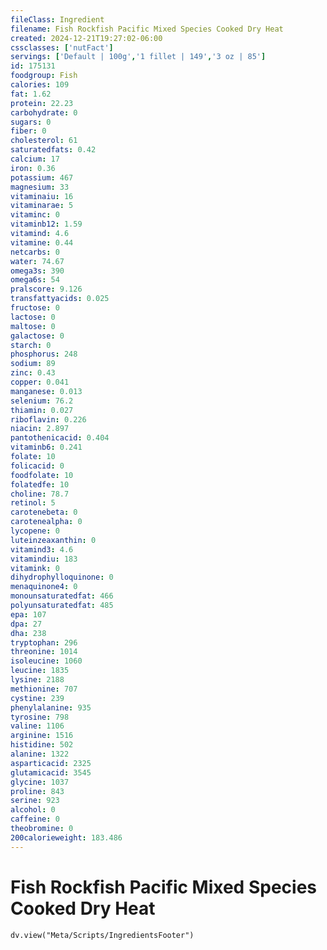 ```yaml
---
fileClass: Ingredient
filename: Fish Rockfish Pacific Mixed Species Cooked Dry Heat
created: 2024-12-21T19:27:02-06:00
cssclasses: ['nutFact']
servings: ['Default | 100g','1 fillet | 149','3 oz | 85']
id: 175131
foodgroup: Fish
calories: 109
fat: 1.62
protein: 22.23
carbohydrate: 0
sugars: 0
fiber: 0
cholesterol: 61
saturatedfats: 0.42
calcium: 17
iron: 0.36
potassium: 467
magnesium: 33
vitaminaiu: 16
vitaminarae: 5
vitaminc: 0
vitaminb12: 1.59
vitamind: 4.6
vitamine: 0.44
netcarbs: 0
water: 74.67
omega3s: 390
omega6s: 54
pralscore: 9.126
transfattyacids: 0.025
fructose: 0
lactose: 0
maltose: 0
galactose: 0
starch: 0
phosphorus: 248
sodium: 89
zinc: 0.43
copper: 0.041
manganese: 0.013
selenium: 76.2
thiamin: 0.027
riboflavin: 0.226
niacin: 2.897
pantothenicacid: 0.404
vitaminb6: 0.241
folate: 10
folicacid: 0
foodfolate: 10
folatedfe: 10
choline: 78.7
retinol: 5
carotenebeta: 0
carotenealpha: 0
lycopene: 0
luteinzeaxanthin: 0
vitamind3: 4.6
vitamindiu: 183
vitamink: 0
dihydrophylloquinone: 0
menaquinone4: 0
monounsaturatedfat: 466
polyunsaturatedfat: 485
epa: 107
dpa: 27
dha: 238
tryptophan: 296
threonine: 1014
isoleucine: 1060
leucine: 1835
lysine: 2188
methionine: 707
cystine: 239
phenylalanine: 935
tyrosine: 798
valine: 1106
arginine: 1516
histidine: 502
alanine: 1322
asparticacid: 2325
glutamicacid: 3545
glycine: 1037
proline: 843
serine: 923
alcohol: 0
caffeine: 0
theobromine: 0
200calorieweight: 183.486
---
```


# Fish Rockfish Pacific Mixed Species Cooked Dry Heat

```dataviewjs
dv.view("Meta/Scripts/IngredientsFooter")
```